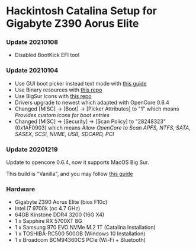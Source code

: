 # Hackintosh Catalina Setup for Gigabyte Z390 Aorus Elite

### Update 20210108
- Disabled BootKick EFI tool

### Update 20210104
- Use GUI boot picker instead text mode with [this guide](https://dortania.github.io/OpenCore-Post-Install/cosmetic/gui.html)
- Use Binary resources with [this repo](https://github.com/acidanthera/OcBinaryData)
- Use BigSur Icons with [this repo](https://github.com/khronokernel/OpenCanopy-Big-Sur)
- Drivers upgrade to newest which adapted with OpenCore 0.6.4
- Changed [MISC] -> [Boot] -> [Picker Attributes] to "1" which means *Provides custom icons for boot entries*
- Changed [MISC] -> [Security] -> [Scan Policy] to "28248323"(0x1AF0903) which means *Allow OpenCore to Scan APFS, NTFS, SATA, SASEX, SCSI, NVME, USB, SDCARD, PCI* 


### Update 20201219
Update to opencore 0.6.4, now it supports MacOS Big Sur.

This build is "Vanilla", and you may follow [this guide](https://dortania.github.io/OpenCore-Install-Guide/)

### Hardware
- Gigabyte Z390 Aorus Elite (bios F10c)
- Intel i7 9700k (oc 4.7 GHz)
- 64GB Kinstone DDR4 3200 (16G X4)
- 1 x Sapphire RX 5700XT 8G 
- 1 x Samsung 970 EVO NVMe M.2 1T (Catalina Installation)
- 1 x TOSHIBA-RC500 500GB (Windows 10 Installation)
- 1 x Broadcom BCM94360CS PCIe (Wi-Fi + Bluetooth)

